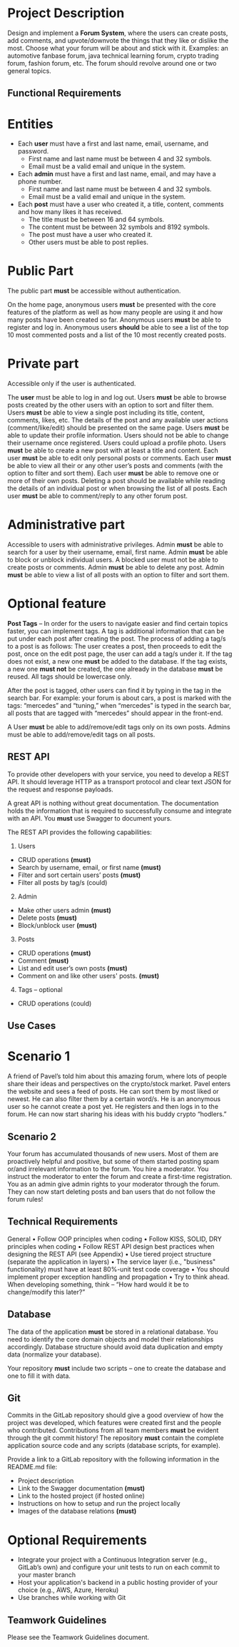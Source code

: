 # Project Description

Design and implement a **Forum System**, where the users can create posts, add
comments, and upvote/downvote the things that they like or dislike the most.
Choose what your forum will be about and stick with it. Examples: an automotive
fanbase forum, java technical learning forum, crypto trading forum, fashion forum,
etc. The forum should revolve around one or two general topics.


## Functional Requirements
# Entities

- Each **user** must have a first and last name, email, username, and password.
  - First name and last name must be between 4 and 32 symbols.
  - Email must be a valid email and unique in the system.
- Each **admin** must have a first and last name, email, and may have a phone
number.
  - First name and last name must be between 4 and 32 symbols.
  - Email must be a valid email and unique in the system.
- Each **post** must have a user who created it, a title, content, comments and
how many likes it has received.
  - The title must be between 16 and 64 symbols.
  - The content must be between 32 symbols and 8192 symbols.
  - The post must have a user who created it.
  - Other users must be able to post replies.

# Public Part
The public part **must** be accessible without authentication.

On the home page, anonymous users **must** be presented with the core features of
the platform as well as how many people are using it and how many posts have
been created so far.
Anonymous users **must** be able to register and log in.
Anonymous users **should** be able to see a list of the top 10 most commented posts
and a list of the 10 most recently created posts.

# Private part
Accessible only if the user is authenticated.

The **user** must be able to log in and log out.
Users **must** be able to browse posts created by the other users with an option to sort and filter them.
Users **must** be able to view a single post including its title, content, comments, likes, etc. The details of the post and any available user actions (comment/like/edit) should be presented on the same page.
Users **must** be able to update their profile information. Users should not be able to change their username once registered. Users could upload a profile photo.
Users **must** be able to create a new post with at least a title and content.
Each user **must** be able to edit only personal posts or comments.
Each user **must** be able to view all their or any other user’s posts and comments
(with the option to filter and sort them).
Each user **must** be able to remove one or more of their own posts. Deleting a post
should be available while reading the details of an individual post or when browsing
the list of all posts.
Each user **must** be able to comment/reply to any other forum post.

# Administrative part

Accessible to users with administrative privileges.
Admin **must** be able to search for a user by their username, email, first name.
Admin **must** be able to block or unblock individual users. A blocked user must not
be able to create posts or comments.
Admin **must** be able to delete any post.
Admin **must** be able to view a list of all posts with an option to filter and sort them.

# Optional feature

**Post Tags** – In order for the users to navigate easier and find certain topics faster, you can implement tags. A tag is additional information that can be put under each post after creating the post. The process of adding a tag/s to a post is as follows: The user creates a post, then proceeds to edit the post, once on the edit post page, the user can add a tag/s under it. If the tag does not exist, a new one **must** be added to the database. If the tag exists, a new one **must not** be created, the one already in the database **must** be reused. All tags should be lowercase only.

After the post is tagged, other users can find it by typing in the tag in the search bar. For example: your forum is about cars, a post is marked with the tags: “mercedes” and “tuning,” when “mercedes” is typed in the search bar, all posts that are tagged with “mercedes” should appear in the front-end.

A User **must** be able to add/remove/edit tags only on its own posts. Admins must be able to add/remove/edit tags on all posts.

## REST API

To provide other developers with your service, you need to develop a REST API. It
should leverage HTTP as a transport protocol and clear text JSON for the request and
response payloads.

A great API is nothing without great documentation. The documentation holds the
information that is required to successfully consume and integrate with an API. You
**must** use Swagger to document yours.

The REST API provides the following capabilities:
1. Users
- CRUD operations **(must)**
- Search by username, email, or first name **(must)**
- Filter and sort certain users’ posts **(must)**
- Filter all posts by tag/s (could)
2. Admin
- Make other users admin **(must)**
- Delete posts **(must)**
- Block/unblock user **(must)**
3. Posts
- CRUD operations **(must)**
- Comment **(must)**
- List and edit user’s own posts **(must)**
- Comment on and like other users' posts. **(must)**
4. Tags – optional
- CRUD operations (could)

## Use Cases

# Scenario 1

A friend of Pavel’s told him about this amazing forum, where lots of people share
their ideas and perspectives on the crypto/stock market. Pavel enters the website
and sees a feed of posts. He can sort them by most liked or newest. He can also filter them by a certain word/s. He is an anonymous user so he cannot create a post yet. He registers and then logs in to the forum. He can now start sharing his ideas with his buddy crypto “hodlers.”

## Scenario 2

Your forum has accumulated thousands of new users. Most of them are proactively
helpful and positive, but some of them started posting spam or/and irrelevant
information to the forum. You hire a moderator. You instruct the moderator to enter
the forum and create a first-time registration. You as an admin give admin rights to
your moderator through the forum. They can now start deleting posts and ban users
that do not follow the forum rules!

## Technical Requirements

General
• Follow OOP principles when coding
• Follow KISS, SOLID, DRY principles when coding
• Follow REST API design best practices when designing the REST API (see
Appendix)
• Use tiered project structure (separate the application in layers)
• The service layer (i.e., "business" functionality) must have at least 80%-unit
test code coverage
• You should implement proper exception handling and propagation
• Try to think ahead. When developing something, think – “How hard would it
be to change/modify this later?”

## Database

The data of the application **must** be stored in a relational database. You need to
identify the core domain objects and model their relationships accordingly.
Database structure should avoid data duplication and empty data (normalize your
database).

Your repository **must** include two scripts – one to create the database and one to fill it with data.

## Git

Commits in the GitLab repository should give a good overview of how the project
was developed, which features were created first and the people who contributed.
Contributions from all team members **must** be evident through the git commit
history! The repository **must** contain the complete application source code and any
scripts (database scripts, for example).

Provide a link to a GitLab repository with the following information in the
README.md file:
- Project description
- Link to the Swagger documentation **(must)**
- Link to the hosted project (if hosted online)
- Instructions on how to setup and run the project locally
- Images of the database relations **(must)**

# Optional Requirements
- Integrate your project with a Continuous Integration server (e.g., GitLab’s
own) and configure your unit tests to run on each commit to your master
branch
- Host your application's backend in a public hosting provider of your choice
(e.g., AWS, Azure, Heroku)
- Use branches while working with Git

## Teamwork Guidelines

Please see the Teamwork Guidelines document.
